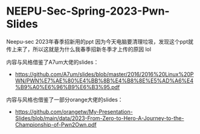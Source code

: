 # NEEPU-Sec-Spring-2023-Pwn-Slides
Neepu-sec 2023年春季招新用的ppt
因为今天电脑要清理垃圾，发现这个ppt就传上来了，所以这就是为什么我春季招新冬季才上传的原因 lol

内容与风格借鉴了A7um大佬的slides：
+ https://github.com/A7um/slides/blob/master/2016/2016%20Linux%20PWN/PWN%E7%AE%80%E4%BB%8B%E4%B8%8E%E5%AD%A6%E4%B9%A0%E6%96%B9%E6%B3%95.pdf

内容与风格也借鉴了一部分orange大佬的slides：
+ https://github.com/orangetw/My-Presentation-Slides/blob/main/data/2023-From-Zero-to-Hero-A-Journey-to-the-Championship-of-Pwn2Own.pdf
